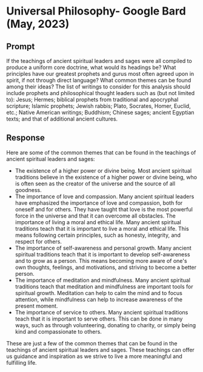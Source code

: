 # Universal Philosophy- Google Bard (May, 2023)

## Prompt

If the teachings of ancient spiritual leaders and sages were all compiled to produce a uniform core doctrine, what would its headings be? What principles have our greatest prophets and gurus most often agreed upon in spirit, if not through direct language? What common themes can be found among their ideas? The list of writings to consider for this analysis should include prophets and philosophical thought leaders such as (but not limited to): Jesus; Hermes; biblical prophets from traditional and apocryphal scripture; Islamic prophets; Jewish rabbis; Plato, Socrates, Homer, Euclid, etc.; Native American writings; Buddhism; Chinese sages; ancient Egyptian texts; and that of additional ancient cultures.

## Response

Here are some of the common themes that can be found in the teachings of ancient spiritual leaders and sages:

- The existence of a higher power or divine being. Most ancient spiritual traditions believe in the existence of a higher power or divine being, who is often seen as the creator of the universe and the source of all goodness.
- The importance of love and compassion. Many ancient spiritual leaders have emphasized the importance of love and compassion, both for oneself and for others. They have taught that love is the most powerful force in the universe and that it can overcome all obstacles.
    The importance of living a moral and ethical life. Many ancient spiritual traditions teach that it is important to live a moral and ethical life. This means following certain principles, such as honesty, integrity, and respect for others.
- The importance of self-awareness and personal growth. Many ancient spiritual traditions teach that it is important to develop self-awareness and to grow as a person. This means becoming more aware of one's own thoughts, feelings, and motivations, and striving to become a better person.
- The importance of meditation and mindfulness. Many ancient spiritual traditions teach that meditation and mindfulness are important tools for spiritual growth. Meditation can help to calm the mind and to focus attention, while mindfulness can help to increase awareness of the present moment.
- The importance of service to others. Many ancient spiritual traditions teach that it is important to serve others. This can be done in many ways, such as through volunteering, donating to charity, or simply being kind and compassionate to others.

These are just a few of the common themes that can be found in the teachings of ancient spiritual leaders and sages. These teachings can offer us guidance and inspiration as we strive to live a more meaningful and fulfilling life.

